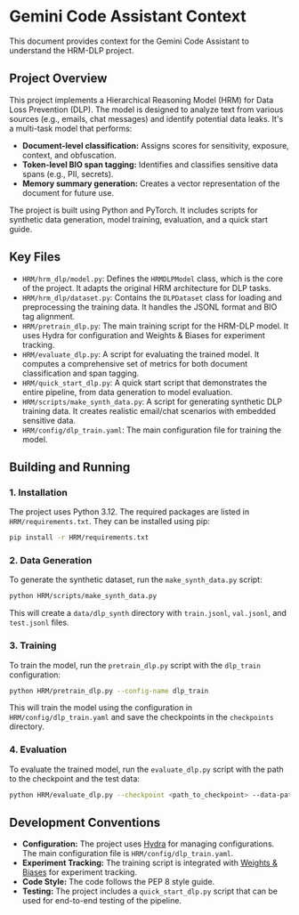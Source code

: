 # Gemini Code Assistant Context

This document provides context for the Gemini Code Assistant to understand the HRM-DLP project.

## Project Overview

This project implements a Hierarchical Reasoning Model (HRM) for Data Loss Prevention (DLP). The model is designed to analyze text from various sources (e.g., emails, chat messages) and identify potential data leaks. It's a multi-task model that performs:

*   **Document-level classification:** Assigns scores for sensitivity, exposure, context, and obfuscation.
*   **Token-level BIO span tagging:** Identifies and classifies sensitive data spans (e.g., PII, secrets).
*   **Memory summary generation:** Creates a vector representation of the document for future use.

The project is built using Python and PyTorch. It includes scripts for synthetic data generation, model training, evaluation, and a quick start guide.

## Key Files

*   `HRM/hrm_dlp/model.py`: Defines the `HRMDLPModel` class, which is the core of the project. It adapts the original HRM architecture for DLP tasks.
*   `HRM/hrm_dlp/dataset.py`: Contains the `DLPDataset` class for loading and preprocessing the training data. It handles the JSONL format and BIO tag alignment.
*   `HRM/pretrain_dlp.py`: The main training script for the HRM-DLP model. It uses Hydra for configuration and Weights & Biases for experiment tracking.
*   `HRM/evaluate_dlp.py`: A script for evaluating the trained model. It computes a comprehensive set of metrics for both document classification and span tagging.
*   `HRM/quick_start_dlp.py`: A quick start script that demonstrates the entire pipeline, from data generation to model evaluation.
*   `HRM/scripts/make_synth_data.py`: A script for generating synthetic DLP training data. It creates realistic email/chat scenarios with embedded sensitive data.
*   `HRM/config/dlp_train.yaml`: The main configuration file for training the model.

## Building and Running

### 1. Installation

The project uses Python 3.12. The required packages are listed in `HRM/requirements.txt`. They can be installed using pip:

```bash
pip install -r HRM/requirements.txt
```

### 2. Data Generation

To generate the synthetic dataset, run the `make_synth_data.py` script:

```bash
python HRM/scripts/make_synth_data.py
```

This will create a `data/dlp_synth` directory with `train.jsonl`, `val.jsonl`, and `test.jsonl` files.

### 3. Training

To train the model, run the `pretrain_dlp.py` script with the `dlp_train` configuration:

```bash
python HRM/pretrain_dlp.py --config-name dlp_train
```

This will train the model using the configuration in `HRM/config/dlp_train.yaml` and save the checkpoints in the `checkpoints` directory.

### 4. Evaluation

To evaluate the trained model, run the `evaluate_dlp.py` script with the path to the checkpoint and the test data:

```bash
python HRM/evaluate_dlp.py --checkpoint <path_to_checkpoint> --data-path data/dlp_synth/test.jsonl
```

## Development Conventions

*   **Configuration:** The project uses [Hydra](https://hydra.cc/) for managing configurations. The main configuration file is `HRM/config/dlp_train.yaml`.
*   **Experiment Tracking:** The training script is integrated with [Weights & Biases](https://wandb.ai/) for experiment tracking.
*   **Code Style:** The code follows the PEP 8 style guide.
*   **Testing:** The project includes a `quick_start_dlp.py` script that can be used for end-to-end testing of the pipeline.
